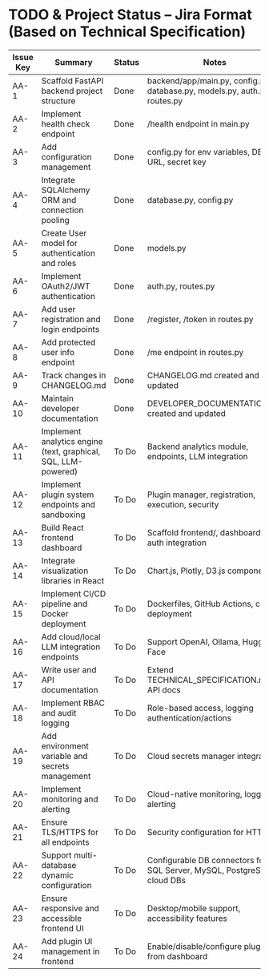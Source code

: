 # TODO & Project Status – Jira Format (Based on Technical Specification)

| Issue Key | Summary                                                         | Status      | Notes                                                   |
|-----------|-----------------------------------------------------------------|-------------|---------------------------------------------------------|
| AA-1      | Scaffold FastAPI backend project structure                      | Done        | backend/app/main.py, config.py, database.py, models.py, auth.py, routes.py |
| AA-2      | Implement health check endpoint                                 | Done        | /health endpoint in main.py                             |
| AA-3      | Add configuration management                                    | Done        | config.py for env variables, DB URL, secret key         |
| AA-4      | Integrate SQLAlchemy ORM and connection pooling                 | Done        | database.py, config.py                                  |
| AA-5      | Create User model for authentication and roles                  | Done        | models.py                                               |
| AA-6      | Implement OAuth2/JWT authentication                            | Done        | auth.py, routes.py                                      |
| AA-7      | Add user registration and login endpoints                       | Done        | /register, /token in routes.py                          |
| AA-8      | Add protected user info endpoint                                | Done        | /me endpoint in routes.py                               |
| AA-9      | Track changes in CHANGELOG.md                                   | Done        | CHANGELOG.md created and updated                        |
| AA-10     | Maintain developer documentation                                | Done        | DEVELOPER_DOCUMENTATION.md created and updated          |
| AA-11     | Implement analytics engine (text, graphical, SQL, LLM-powered)  | To Do       | Backend analytics module, endpoints, LLM integration    |
| AA-12     | Implement plugin system endpoints and sandboxing                | To Do       | Plugin manager, registration, execution, security       |
| AA-13     | Build React frontend dashboard                                  | To Do       | Scaffold frontend/, dashboard UI, auth integration      |
| AA-14     | Integrate visualization libraries in React                      | To Do       | Chart.js, Plotly, D3.js components                     |
| AA-15     | Implement CI/CD pipeline and Docker deployment                  | To Do       | Dockerfiles, GitHub Actions, cloud deployment           |
| AA-16     | Add cloud/local LLM integration endpoints                       | To Do       | Support OpenAI, Ollama, Hugging Face                    |
| AA-17     | Write user and API documentation                                | To Do       | Extend TECHNICAL_SPECIFICATION.md, API docs             |
| AA-18     | Implement RBAC and audit logging                                | To Do       | Role-based access, logging authentication/actions        |
| AA-19     | Add environment variable and secrets management                 | To Do       | Cloud secrets manager integration                       |
| AA-20     | Implement monitoring and alerting                               | To Do       | Cloud-native monitoring, logging, alerting              |
| AA-21     | Ensure TLS/HTTPS for all endpoints                              | To Do       | Security configuration for HTTPS                        |
| AA-22     | Support multi-database dynamic configuration                    | To Do       | Configurable DB connectors for SQL Server, MySQL, PostgreSQL, cloud DBs |
| AA-23     | Ensure responsive and accessible frontend UI                    | To Do       | Desktop/mobile support, accessibility features          |
| AA-24     | Add plugin UI management in frontend                            | To Do       | Enable/disable/configure plugins from dashboard         |
